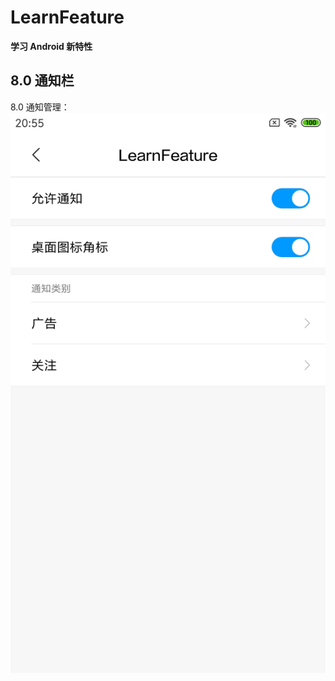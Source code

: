 # LearnFeature
**学习 Android 新特性**
## 8.0 通知栏
8.0 通知管理：
![8.0 通知管理](https://github.com/lingyanluoxue/LearnFeature/raw/master/img/android_o_notification.png)
